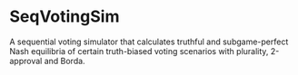 # SeqVotingSim
 A sequential voting simulator that calculates truthful and subgame-perfect Nash equilibria of certain truth-biased voting scenarios with plurality, 2-approval and Borda.
